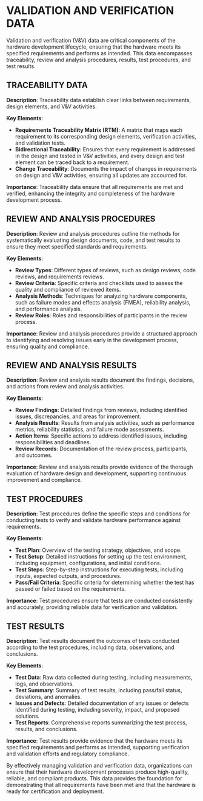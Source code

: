 # VALIDATION AND VERIFICATION DATA

Validation and verification (V&V) data are critical components of the hardware development lifecycle, ensuring that the hardware meets its specified requirements and performs as intended. This data encompasses traceability, review and analysis procedures, results, test procedures, and test results.

## TRACEABILITY DATA

**Description**: Traceability data establish clear links between requirements, design elements, and V&V activities. 

**Key Elements**:

- **Requirements Traceability Matrix (RTM)**: A matrix that maps each requirement to its corresponding design elements, verification activities, and validation tests.
- **Bidirectional Traceability**: Ensures that every requirement is addressed in the design and tested in V&V activities, and every design and test element can be traced back to a requirement.
- **Change Traceability**: Documents the impact of changes in requirements on design and V&V activities, ensuring all updates are accounted for.

**Importance**: Traceability data ensure that all requirements are met and verified, enhancing the integrity and completeness of the hardware development process.

## REVIEW AND ANALYSIS PROCEDURES

**Description**: Review and analysis procedures outline the methods for systematically evaluating design documents, code, and test results to ensure they meet specified standards and requirements.

**Key Elements**:

- **Review Types**: Different types of reviews, such as design reviews, code reviews, and requirements reviews.
- **Review Criteria**: Specific criteria and checklists used to assess the quality and compliance of reviewed items.
- **Analysis Methods**: Techniques for analyzing hardware components, such as failure modes and effects analysis (FMEA), reliability analysis, and performance analysis.
- **Review Roles**: Roles and responsibilities of participants in the review process.

**Importance**: Review and analysis procedures provide a structured approach to identifying and resolving issues early in the development process, ensuring quality and compliance.

## REVIEW AND ANALYSIS RESULTS

**Description**: Review and analysis results document the findings, decisions, and actions from review and analysis activities.

**Key Elements**:

- **Review Findings**: Detailed findings from reviews, including identified issues, discrepancies, and areas for improvement.
- **Analysis Results**: Results from analysis activities, such as performance metrics, reliability statistics, and failure mode assessments.
- **Action Items**: Specific actions to address identified issues, including responsibilities and deadlines.
- **Review Records**: Documentation of the review process, participants, and outcomes.

**Importance**: Review and analysis results provide evidence of the thorough evaluation of hardware design and development, supporting continuous improvement and compliance.

## TEST PROCEDURES

**Description**: Test procedures define the specific steps and conditions for conducting tests to verify and validate hardware performance against requirements.

**Key Elements**:

- **Test Plan**: Overview of the testing strategy, objectives, and scope.
- **Test Setup**: Detailed instructions for setting up the test environment, including equipment, configurations, and initial conditions.
- **Test Steps**: Step-by-step instructions for executing tests, including inputs, expected outputs, and procedures.
- **Pass/Fail Criteria**: Specific criteria for determining whether the test has passed or failed based on the requirements.

**Importance**: Test procedures ensure that tests are conducted consistently and accurately, providing reliable data for verification and validation.

## TEST RESULTS

**Description**: Test results document the outcomes of tests conducted according to the test procedures, including data, observations, and conclusions.

**Key Elements**:

- **Test Data**: Raw data collected during testing, including measurements, logs, and observations.
- **Test Summary**: Summary of test results, including pass/fail status, deviations, and anomalies.
- **Issues and Defects**: Detailed documentation of any issues or defects identified during testing, including severity, impact, and proposed solutions.
- **Test Reports**: Comprehensive reports summarizing the test process, results, and conclusions.

**Importance**: Test results provide evidence that the hardware meets its specified requirements and performs as intended, supporting verification and validation efforts and regulatory compliance.

By effectively managing validation and verification data, organizations can ensure that their hardware development processes produce high-quality, reliable, and compliant products. This data provides the foundation for demonstrating that all requirements have been met and that the hardware is ready for certification and deployment.
